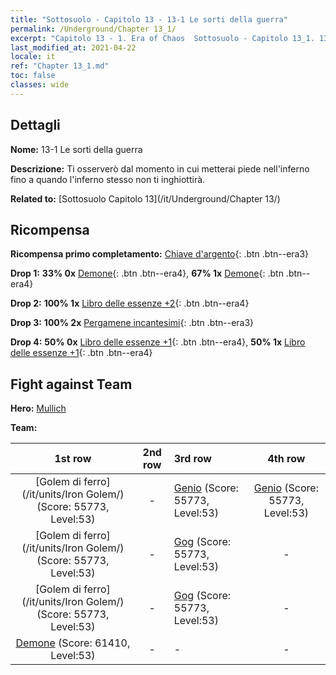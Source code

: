 ```yaml
---
title: "Sottosuolo - Capitolo 13 - 13-1 Le sorti della guerra"
permalink: /Underground/Chapter 13_1/
excerpt: "Capitolo 13 - 1. Era of Chaos  Sottosuolo - Capitolo 13_1. 13-1 Le sorti della guerra"
last_modified_at: 2021-04-22
locale: it
ref: "Chapter 13_1.md"
toc: false
classes: wide
---
```


## Dettagli

 **Nome:** 13-1 Le sorti della guerra

 **Descrizione:** Ti osserverò dal momento in cui metterai piede nell'inferno fino a quando l'inferno stesso non ti inghiottirà.

 **Related to:** [Sottosuolo Capitolo 13](/it/Underground/Chapter 13/)

## Ricompensa

 **Ricompensa primo completamento:** [Chiave d'argento](/ItemsIT/con_693/){: .btn .btn--era3}

 **Drop 1:** **33% 0x** [Demone](/ItemsIT/unt_229/){: .btn .btn--era4}, **67% 1x** [Demone](/ItemsIT/unt_229/){: .btn .btn--era4}

 **Drop 2:** **100% 1x** [Libro delle essenze +2](/ItemsIT/mat_53/){: .btn .btn--era4}

 **Drop 3:** **100% 2x** [Pergamene incantesimi](/ItemsIT/con_694/){: .btn .btn--era3}

 **Drop 4:** **50% 0x** [Libro delle essenze +1](/ItemsIT/mat_46/){: .btn .btn--era4}, **50% 1x** [Libro delle essenze +1](/ItemsIT/mat_46/){: .btn .btn--era4}


## Fight against Team
 **Hero:** [Mullich](/it/heroes/Mullich/)

 **Team:**


  | 1st row | 2nd row | 3rd row | 4th row |
  |:----:|:----:|:----|:----:|
  | [Golem di ferro](/it/units/Iron Golem/) (Score: 55773, Level:53)  | - | [Genio](/it/units/Genie/) (Score: 55773, Level:53)  | [Genio](/it/units/Genie/) (Score: 55773, Level:53)  |
  | [Golem di ferro](/it/units/Iron Golem/) (Score: 55773, Level:53)  | - | [Gog](/it/units/Gog/) (Score: 55773, Level:53)  | - |
  | [Golem di ferro](/it/units/Iron Golem/) (Score: 55773, Level:53)  | - | [Gog](/it/units/Gog/) (Score: 55773, Level:53)  | - |
  | [Demone](/it/units/Demon/) (Score: 61410, Level:53)  | - | - | - |


